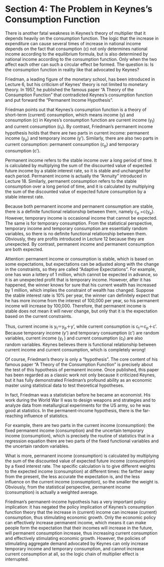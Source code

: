 # Section 4: The Problem in Keynes’s Consumption Function

There is another fatal weakness in Keynes’s theory of multiplier that it depends heavily on the consumption function. The logic that the increase in expenditure can cause several times of increase in national income depends on the fact that consumption (c) not only determines national income according to the equilibrium formula, but is also determined by national income according to the consumption function. Only when the two affect each other can such a circular effect be formed. The question is: Is the consumption function in reality like that advocated by Keynes?

Friedman, a leading figure of the monetary school, has been introduced in Lecture 6, but his criticism of Keynes’ theory is not limited to monetary theory. In 1957, he published the famous paper “A Theory of the Consumption Function” that contradicted Keynes’s consumption function and put forward the “Permanent Income Hypothesis”.

Friedman points out that Keynes’s consumption function is a theory of short-term (current) consumption, which means income (y) and consumption (c) in Keynes’s consumption function are current income (y<sub>t</sub>) and current consumption (c<sub>t</sub>). By contrast, Friedman’s permanent income hypothesis holds that there are two parts in current income: permanent income (y<sub>p</sub>) and temporary income (y’). Similarly, there are also two parts in current consumption: permanent consumption (c<sub>p</sub>) and temporary consumption (c’).

Permanent income refers to the stable income over a long period of time. It is calculated by multiplying the sum of the discounted value of expected future income by a stable interest rate, so it is stable and unchanged for each period. Permanent income is actually the “Annuity” introduced in Lecture 18. Similarly, permanent consumption refers to the stable consumption over a long period of time, and it is calculated by multiplying the sum of the discounted value of expected future consumption by a stable interest rate.

Because both permanent income and permanent consumption are stable, there is a definite functional relationship between them, namely c<sub>p</sub> =c(y<sub>p</sub>). However, temporary income is occasional income that cannot be expected. The same is for temporary consumption. From the statistical perspective, temporary income and temporary consumption are essentially random variables, so there is no definite functional relationship between them. Obviously, they are profits introduced in Lecture 12 because they are unexpected. By contrast, permanent income and permanent consumption are both expected.

Attention: permanent income or consumption is stable, which is based on some expectations, but expectations can be adjusted along with the change in the constraints, so they are called “Adaptive Expectations”. For example, one has won a lottery of 1 million, which cannot be expected in advance, so it is an unexpected profit that is temporary income. However, after it has happened, the winner knows for sure that his current wealth has increased by 1 million, which implies the constraint of wealth has changed. Suppose the stable interest rate is 10% per year, the winner can definitely expect that he has more income from the interest of 100,000 per year, so his permanent income will increase by 100,000. Therefore, that permanent income is stable does not mean it will never change, but only that it is the expectation based on the current constraints.

Thus, current income is y<sub>t</sub>＝y<sub>p</sub>＋y’, while current consumption is c<sub>t</sub>＝c<sub>p</sub>＋c’. Because temporary income (y’) and temporary consumption (c’) are random variables, current income (y<sub>t</sub> ) and current consumption (c<sub>t</sub>) are also random variables. Keynes believes there is functional relationship between current income and current consumption, which is completely wrong!

Of course, Friedman’s theory is only a “hypothesis”. The core content of his famous paper “A Theory of the Consumption Function” is precisely about the test of this hypothesis of permanent income. Once published, this paper has been regarded as a classic work not only because it criticized Keynes, but it has fully demonstrated Friedman’s profound ability as an economic master using statistical data to test theoretical hypotheses.

In fact, Friedman was a statistician before he became an economist. His work during the World War II was to design weapons and strategies and to analyze data from metallurgical experiments for the US army, so he was good at statistics. In the permanent-income hypothesis, there is the far-reaching influence of statistics.

For example, there are two parts in the current income (consumption): the fixed permanent income (consumption) and the uncertain temporary income (consumption), which is precisely the routine of statistics that in a regression equation there are two parts of the fixed functional variables and the uncertain random variables.

What is more, permanent income (consumption) is calculated by multiplying the sum of the discounted value of expected future income (consumption) by a fixed interest rate. The specific calculation is to give different weights to the expected income (consumption) at different times: the farther away from the present, the less accurate the expectation is, and the less influence on the current income (consumption), so the smaller the weight is. Obviously, from the statistical perspective, permanent income (consumption) is actually a weighted average.

Friedman’s permanent-income hypothesis has a very important policy implication: it has negated the policy implication of Keynes’s consumption function theory that the increase in (current) income can increase (current) consumption, thus stimulating economic growth. Only the economic policy can effectively increase permanent income, which means it can make people form the expectation that their incomes will increase in the future, will permanent consumption increase, thus increasing current consumption and effectively stimulating economic growth. However, the policies of stimulating aggregate demand advocated by Keynes can only increase temporary income and temporary consumption, and cannot increase current consumption at all, so the logic chain of multiplier effect is interrupted.
